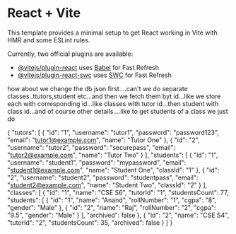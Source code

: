 # React + Vite

This template provides a minimal setup to get React working in Vite with HMR and some ESLint rules.

Currently, two official plugins are available:

- [@vitejs/plugin-react](https://github.com/vitejs/vite-plugin-react/blob/main/packages/plugin-react/README.md) uses [Babel](https://babeljs.io/) for Fast Refresh
- [@vitejs/plugin-react-swc](https://github.com/vitejs/vite-plugin-react-swc) uses [SWC](https://swc.rs/) for Fast Refresh

how about we change the db json first....can't we do separate classes..ttutors,student etc...and then we fetch them byt id...like we store each with corresponding id...like classes with tutor id...then student with class id...and of course other details....like to get students of a class we just do

{
  "tutors": [
    {
      "id": "1",
      "username": "tutor1",
      "password": "password123",
      "email": "tutor1@example.com",
      "name": "Tutor One"
    },
    {
      "id": "2",
      "username": "tutor2",
      "password": "securepass",
      "email": "tutor2@example.com",
      "name": "Tutor Two"
    }
  ],
  "students": [
    {
      "id": "1",
      "username": "student1",
      "password": "mypassword",
      "email": "student1@example.com",
      "name": "Student One",
      "classId": "1"
    },
    {
      "id": "2",
      "username": "student2",
      "password": "studentpass",
      "email": "student2@example.com",
      "name": "Student Two",
      "classId": "2"
    }
  ],
  "classes": [
    {
      "id": "1",
      "name": "CSE S6",
      "tutorId": "1",
      "studentsCount": 77,
      "students": [
        {
          "id": "1",
          "name": "Anand",
          "rollNumber": "1",
          "cgpa": "8",
          "gender": "Male"
        },
        {
          "id": "2",
          "name": "Raj",
          "rollNumber": "2",
          "cgpa": "9.5",
          "gender": "Male"
        }
      ],
      "archived": false
    },
    {
      "id": "2",
      "name": "CSE S4",
      "tutorId": "2",
      "studentsCount": 35,
      "archived": false
    }
  ]
}

